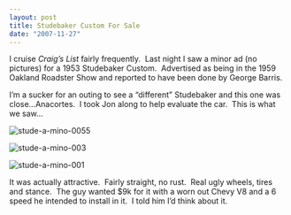 ```yaml
---
layout: post
title: Studebaker Custom For Sale
date: "2007-11-27"
---
```


I cruise _Craig’s List_ fairly frequently.  Last night I saw a minor ad (no pictures) for a 1953 Studebaker Custom.  Advertised as being in the 1959 Oakland Roadster Show and reported to have been done by George Barris.

I’m a sucker for an outing to see a “different” Studebaker and this one was close…Anacortes.  I took Jon along to help evaluate the car.  This is what we saw…

![](http://www.studeute.com/wp-content/uploads/2008/12/stude-a-mino-0055.jpg "stude-a-mino-0055")

![](http://www.studeute.com/wp-content/uploads/2008/12/stude-a-mino-003.jpg "stude-a-mino-003")

![](http://www.studeute.com/wp-content/uploads/2008/12/stude-a-mino-001.jpg "stude-a-mino-001")

It was actually attractive.  Fairly straight, no rust.  Real ugly wheels, tires and stance.  The guy wanted $9k for it with a worn out Chevy V8 and a 6 speed he intended to install in it.  I told him I’d think about it.

